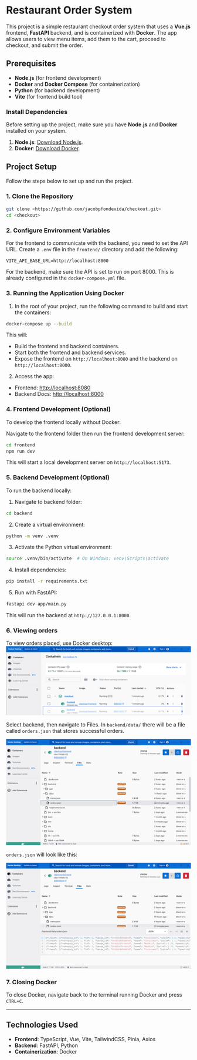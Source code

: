 # Restaurant Order System

This project is a simple restaurant checkout order system that uses a **Vue.js** frontend, **FastAPI** backend, and is containerized with **Docker**. The app allows users to view menu items, add them to the cart, proceed to checkout, and submit the order.

## Prerequisites

- **Node.js** (for frontend development)
- **Docker** and **Docker Compose** (for containerization)
- **Python** (for backend development)
- **Vite** (for frontend build tool)

### Install Dependencies

Before setting up the project, make sure you have **Node.js** and **Docker** installed on your system.

1. **Node.js**: [Download Node.js](https://nodejs.org/).
2. **Docker**: [Download Docker](https://www.docker.com/get-started).

## Project Setup

Follow the steps below to set up and run the project.

### 1. Clone the Repository

```bash
git clone <https://github.com/jacobpfondevida/checkout.git>
cd <checkout>
```

### 2. Configure Environment Variables

For the frontend to communicate with the backend, you need to set the API URL. Create a `.env` file in the `frontend/` directory and add the following:

```env
VITE_API_BASE_URL=http://localhost:8000
```

For the backend, make sure the API is set to run on port 8000. This is already configured in the `docker-compose.yml` file.

### 3. Running the Application Using Docker

1. In the root of your project, run the following command to build and start the containers:

```bash
docker-compose up --build
```

This will:

- Build the frontend and backend containers.
- Start both the frontend and backend services.
- Expose the frontend on `http://localhost:8080` and the backend on `http://localhost:8000`.

2. Access the app:

- Frontend: [http://localhost:8080](http://localhost:8080)
- Backend Docs: [http://localhost:8000](http://localhost:8000/docs)

### 4. Frontend Development (Optional)

To develop the frontend locally without Docker:

Navigate to the frontend folder then run the frontend development server:

```bash
cd frontend
npm run dev
```

This will start a local development server on `http://localhost:5173`.

### 5. Backend Development (Optional)

To run the backend locally:

1. Navigate to backend folder:

```bash
cd backend
```

2. Create a virtual environment:

```bash
python -m venv .venv
```

3. Activate the Python virtual environment:

```bash
source .venv/bin/activate  # On Windows: venv\Scripts\activate
```

4. Install dependencies:

```bash
pip install -r requirements.txt
```

5. Run with FastAPI:

```bash
fastapi dev app/main.py
```

This will run the backend at `http://127.0.0.1:8000`.

### 6. Viewing orders

To view orders placed, use Docker desktop:
![docker_screen_one](images/desktop_docker_screen1.png)


Select backend, then navigate to Files.
In `backend/data/` there will be a file called `orders.json` that stores successful orders.

![Backend Files](images/docker_screen2.png)

`orders.json` will look like this:

![Example order.json](images/example_order_json.png)

### 7. Closing Docker

To close Docker, navigate back to the terminal running Docker and press `CTRL+C`.

---


## Technologies Used

- **Frontend**: TypeScript, Vue, Vite, TailwindCSS, Pinia, Axios
- **Backend**: FastAPI, Python
- **Containerization**: Docker
